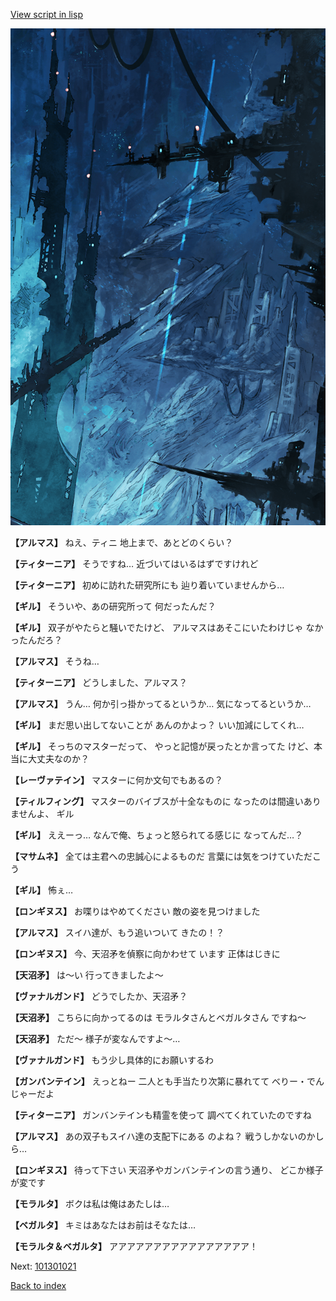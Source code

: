 [View script in lisp](../scripts/101301010.txt)

![underground_world_1.png](../images/backgrounds/underground_world_1.png)

**【アルマス】**
ねえ、ティニ
地上まで、あとどのくらい？

**【ティターニア】**
そうですね…
近づいてはいるはずですけれど

**【ティターニア】**
初めに訪れた研究所にも
辿り着いていませんから…

**【ギル】**
そういや、あの研究所って
何だったんだ？

**【ギル】**
双子がやたらと騒いでたけど、
アルマスはあそこにいたわけじゃ
なかったんだろ？

**【アルマス】**
そうね…

**【ティターニア】**
どうしました、アルマス？

**【アルマス】**
うん…
何か引っ掛かってるというか…
気になってるというか…

**【ギル】**
まだ思い出してないことが
あんのかよっ？
いい加減にしてくれ…

**【ギル】**
そっちのマスターだって、
やっと記憶が戻ったとか言ってた
けど、本当に大丈夫なのか？

**【レーヴァテイン】**
マスターに何か文句でもあるの？

**【ティルフィング】**
マスターのバイブスが十全なものに
なったのは間違いありませんよ、
ギル

**【ギル】**
ええーっ…
なんで俺、ちょっと怒られてる感じに
なってんだ…？

**【マサムネ】**
全ては主君への忠誠心によるものだ
言葉には気をつけていただこう

**【ギル】**
怖ぇ…

**【ロンギヌス】**
お喋りはやめてください
敵の姿を見つけました

**【アルマス】**
スイハ達が、もう追いついて
きたの！？

**【ロンギヌス】**
今、天沼矛を偵察に向かわせて
います
正体はじきに

**【天沼矛】**
は～い
行ってきましたよ～

**【ヴァナルガンド】**
どうでしたか、天沼矛？

**【天沼矛】**
こちらに向かってるのは
モラルタさんとベガルタさん
ですね～

**【天沼矛】**
ただ～
様子が変なんですよ～…

**【ヴァナルガンド】**
もう少し具体的にお願いするわ

**【ガンバンテイン】**
えっとねー
二人とも手当たり次第に暴れてて
べりー・でんじゃーだよ

**【ティターニア】**
ガンバンテインも精霊を使って
調べてくれていたのですね

**【アルマス】**
あの双子もスイハ達の支配下にある
のよね？
戦うしかないのかしら…

**【ロンギヌス】**
待って下さい
天沼矛やガンバンテインの言う通り、
どこか様子が変です

**【モラルタ】**
ボクは私は俺はあたしは…

**【ベガルタ】**
キミはあなたはお前はそなたは…

**【モラルタ＆ベガルタ】**
アアアアアアアアアアアアアアアア！

Next: [101301021](101301021.md)

[Back to index](index.md)
